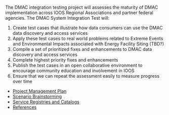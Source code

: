 The DMAC integration testing project will  assesses the maturity of DMAC implementation across IOOS Regional Associations and partner federal agencies.  The DMAC System Integration Test will:

1. Create test cases that illustrate how data consumers can use the DMAC data discovery and access services
2. Apply these test cases to real world problems related to Extreme Events and Environmental Impacts associated with Energy Facility Siting (TBD?)
3. Compile a set of prioritized fixes and enhancements to DMAC data discovery and access services
4. Complete highest  priority fixes and enhancements
5. Publish the test cases in an open collaborative environment to encourage community education and involvement in IOOS
6. Ensure that we can repeat the assessment easily to measure progress over time

* [Project Management Plan](Project-Management-Plan)
* [Scenario Brainstorming](https://github.com/ioos/system-test/wiki/Scenario-Brainstorming)
* [Service Registries and Catalogs](https://github.com/ioos/system-test/wiki/Service-Registries-and-Data-Catalogs)
* [References](https://github.com/ioos/system-test/wiki/References)


